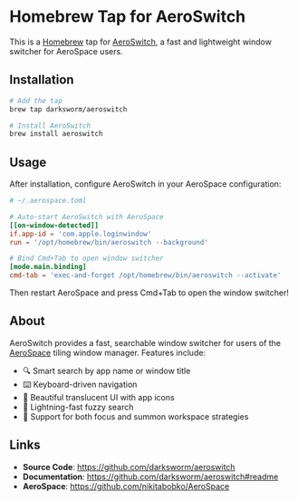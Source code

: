 # Homebrew Tap for AeroSwitch

This is a [Homebrew](https://brew.sh) tap for [AeroSwitch](https://github.com/darksworm/aeroswitch), a fast and lightweight window switcher for AeroSpace users.

## Installation

```bash
# Add the tap
brew tap darksworm/aeroswitch

# Install AeroSwitch
brew install aeroswitch
```

## Usage

After installation, configure AeroSwitch in your AeroSpace configuration:

```toml
# ~/.aerospace.toml

# Auto-start AeroSwitch with AeroSpace
[[on-window-detected]]
if.app-id = 'com.apple.loginwindow'
run = '/opt/homebrew/bin/aeroswitch --background'

# Bind Cmd+Tab to open window switcher
[mode.main.binding]
cmd-tab = 'exec-and-forget /opt/homebrew/bin/aeroswitch --activate'
```

Then restart AeroSpace and press Cmd+Tab to open the window switcher!

## About

AeroSwitch provides a fast, searchable window switcher for users of the [AeroSpace](https://github.com/nikitabobko/AeroSpace) tiling window manager. Features include:

- 🔍 Smart search by app name or window title
- ⌨️ Keyboard-driven navigation
- 🎨 Beautiful translucent UI with app icons
- 🚀 Lightning-fast fuzzy search
- 🔄 Support for both focus and summon workspace strategies

## Links

- **Source Code**: https://github.com/darksworm/aeroswitch
- **Documentation**: https://github.com/darksworm/aeroswitch#readme
- **AeroSpace**: https://github.com/nikitabobko/AeroSpace
